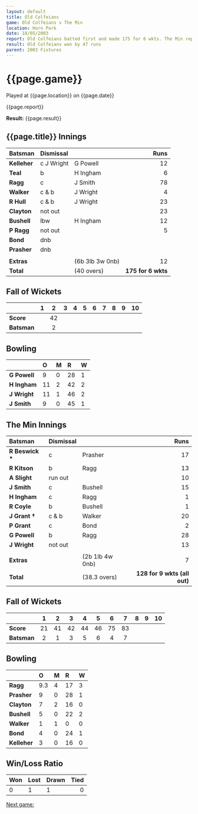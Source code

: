 ```yaml
---
layout: default
title: Old Colfeians
game: Old Colfeians v The Min
location: Horn Park
date: 18/05/2003
report: Old Colfeians batted first and made 175 for 6 wkts. The Min replied with 128 for 9 wkts (all out)
result: Old Colfeians won by 47 runs
parent: 2003 Fixtures
---
```


# {{page.game}}

Played at {{page.location}} on {{page.date}}

{{page.report}}

**Result:** {{page.result}}

## {{page.title}} Innings

| Batsman | Dismissal |  | Runs |
|:---|:---|---|---:|
| **Kelleher** | c J Wright | G Powell | 12 |
| **Teal** | b | H Ingham | 6 |
| **Ragg** | c | J Smith | 78 |
| **Walker** | c & b | J Wright | 4 |
| **R Hull** | c & b | J Wright | 23 |
| **Clayton** | not out |  | 23 |
| **Bushell** | lbw | H Ingham | 12 |
| **P Ragg** | not out |  | 5 |
| **Bond** | dnb |  |  |
| **Prasher** | dnb |  |  |
|  |  |  |  |
| **Extras** | | (6b 3lb 3w 0nb) | 12 |
| **Total** | | (40 overs) | **175 for 6 wkts** |

## Fall of Wickets

| | 1 | 2 | 3 | 4 | 5 | 6 | 7 | 8 | 9 | 10 |
|---|:---:|:---:|:---:|:---:|:---:|:---:|:---:|:---:|:---:|:---:|
| **Score** |  | 42 |  |  |  |  |  |  |  |  |
| **Batsman** |  | 2 |  |  |  |  |  |  |  |  |

## Bowling

| | O | M | R | W |
|---|:---|:---|:---|:---|
| **G Powell** | 9 | 0 | 28 | 1 |
| **H Ingham** | 11 | 2 | 42 | 2 |
| **J Wright** | 11 | 1 | 46 | 2 |
| **J Smith** | 9 | 0 | 45 | 1 |

## The Min Innings

| Batsman | Dismissal |  | Runs |
|:---|:---|---|---:|
| **R Beswick &#42;** | c | Prasher | 17 |
| **R Kitson** | b | Ragg | 13 |
| **A Slight** | run out |  | 10 |
| **J Smith** | c | Bushell | 15 |
| **H Ingham** | c | Ragg | 1 |
| **R Coyle** | b | Bushell | 1 |
| **J Grant &#8224;** | c & b | Walker | 20 |
| **P Grant** | c | Bond | 2 |
| **G Powell** | b | Ragg | 28 |
| **J Wright** | not out |  | 13 |
|  |  |  |  |
| **Extras** | | (2b 1lb 4w 0nb) | 7 |
| **Total** | | (38.3 overs) | **128 for 9 wkts (all out)** |

## Fall of Wickets

| | 1 | 2 | 3 | 4 | 5 | 6 | 7 | 8 | 9 | 10 |
|---|:---:|:---:|:---:|:---:|:---:|:---:|:---:|:---:|:---:|:---:|
| **Score** | 21 | 41 | 42 | 44 | 46 | 75 | 83 |  |  |  |
| **Batsman** | 2 | 1 | 3 | 5 | 6 | 4 | 7 |  |  |  |

## Bowling

| | O | M | R | W |
|---|:---|:---|:---|:---|
| **Ragg** | 9.3 | 4 | 17 | 3 |
| **Prasher** | 9 | 0 | 28 | 1 |
| **Clayton** | 7 | 2 | 16 | 0 |
| **Bushell** | 5 | 0 | 22 | 2 |
| **Walker** | 1 | 1 | 0 | 0 |
| **Bond** | 4 | 0 | 24 | 1 |
| **Kelleher** | 3 | 0 | 16 | 0 |

## Win/Loss Ratio

| Won | Lost | Drawn | Tied |
|:---|:---|:---|---:|
| 0 | 1 | 1 | 0 |

[Next game:]({{page.next}})